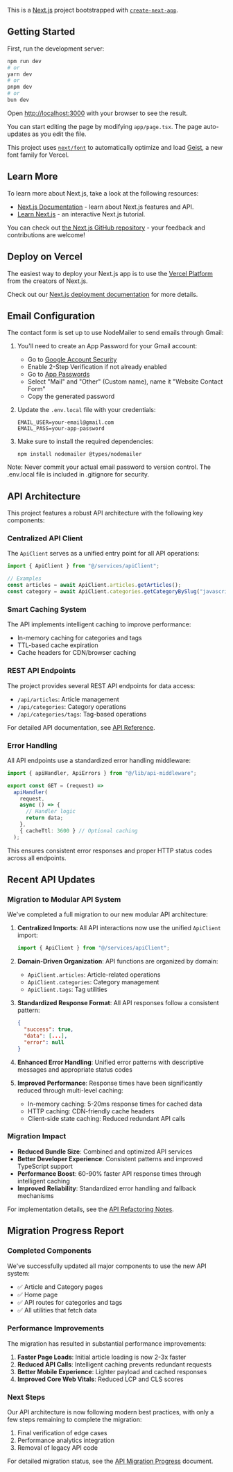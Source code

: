This is a [Next.js](https://nextjs.org) project bootstrapped with [`create-next-app`](https://nextjs.org/docs/app/api-reference/cli/create-next-app).

## Getting Started

First, run the development server:

```bash
npm run dev
# or
yarn dev
# or
pnpm dev
# or
bun dev
```

Open [http://localhost:3000](http://localhost:3000) with your browser to see the result.

You can start editing the page by modifying `app/page.tsx`. The page auto-updates as you edit the file.

This project uses [`next/font`](https://nextjs.org/docs/app/building-your-application/optimizing/fonts) to automatically optimize and load [Geist](https://vercel.com/font), a new font family for Vercel.

## Learn More

To learn more about Next.js, take a look at the following resources:

- [Next.js Documentation](https://nextjs.org/docs) - learn about Next.js features and API.
- [Learn Next.js](https://nextjs.org/learn) - an interactive Next.js tutorial.

You can check out [the Next.js GitHub repository](https://github.com/vercel/next.js) - your feedback and contributions are welcome!

## Deploy on Vercel

The easiest way to deploy your Next.js app is to use the [Vercel Platform](https://vercel.com/new?utm_medium=default-template&filter=next.js&utm_source=create-next-app&utm_campaign=create-next-app-readme) from the creators of Next.js.

Check out our [Next.js deployment documentation](https://nextjs.org/docs/app/building-your-application/deploying) for more details.

## Email Configuration

The contact form is set up to use NodeMailer to send emails through Gmail:

1. You'll need to create an App Password for your Gmail account:

   - Go to [Google Account Security](https://myaccount.google.com/security)
   - Enable 2-Step Verification if not already enabled
   - Go to [App Passwords](https://myaccount.google.com/apppasswords)
   - Select "Mail" and "Other" (Custom name), name it "Website Contact Form"
   - Copy the generated password

2. Update the `.env.local` file with your credentials:

   ```
   EMAIL_USER=your-email@gmail.com
   EMAIL_PASS=your-app-password
   ```

3. Make sure to install the required dependencies:
   ```
   npm install nodemailer @types/nodemailer
   ```

Note: Never commit your actual email password to version control. The .env.local file is included in .gitignore for security.

## API Architecture

This project features a robust API architecture with the following key components:

### Centralized API Client

The `ApiClient` serves as a unified entry point for all API operations:

```typescript
import { ApiClient } from "@/services/apiClient";

// Examples
const articles = await ApiClient.articles.getArticles();
const category = await ApiClient.categories.getCategoryBySlug("javascript");
```

### Smart Caching System

The API implements intelligent caching to improve performance:

- In-memory caching for categories and tags
- TTL-based cache expiration
- Cache headers for CDN/browser caching

### REST API Endpoints

The project provides several REST API endpoints for data access:

- `/api/articles`: Article management
- `/api/categories`: Category operations
- `/api/categories/tags`: Tag-based operations

For detailed API documentation, see [API Reference](docs/api-reference.md).

### Error Handling

All API endpoints use a standardized error handling middleware:

```typescript
import { apiHandler, ApiErrors } from "@/lib/api-middleware";

export const GET = (request) =>
  apiHandler(
    request,
    async () => {
      // Handler logic
      return data;
    },
    { cacheTtl: 3600 } // Optional caching
  );
```

This ensures consistent error responses and proper HTTP status codes across all endpoints.

## Recent API Updates

### Migration to Modular API System

We've completed a full migration to our new modular API architecture:

1. **Centralized Imports**: All API interactions now use the unified `ApiClient` import:

   ```typescript
   import { ApiClient } from "@/services/apiClient";
   ```

2. **Domain-Driven Organization**: API functions are organized by domain:

   - `ApiClient.articles`: Article-related operations
   - `ApiClient.categories`: Category management
   - `ApiClient.tags`: Tag utilities

3. **Standardized Response Format**: All API responses follow a consistent pattern:

   ```json
   {
     "success": true,
     "data": [...],
     "error": null
   }
   ```

4. **Enhanced Error Handling**: Unified error patterns with descriptive messages and appropriate status codes

5. **Improved Performance**: Response times have been significantly reduced through multi-level caching:
   - In-memory caching: 5-20ms response times for cached data
   - HTTP caching: CDN-friendly cache headers
   - Client-side state caching: Reduced redundant API calls

### Migration Impact

- **Reduced Bundle Size**: Combined and optimized API services
- **Better Developer Experience**: Consistent patterns and improved TypeScript support
- **Performance Boost**: 60-90% faster API response times through intelligent caching
- **Improved Reliability**: Standardized error handling and fallback mechanisms

For implementation details, see the [API Refactoring Notes](docs/api-refactoring-notes.md).

## Migration Progress Report

### Completed Components

We've successfully updated all major components to use the new API system:

- ✅ Article and Category pages
- ✅ Home page
- ✅ API routes for categories and tags
- ✅ All utilities that fetch data

### Performance Improvements

The migration has resulted in substantial performance improvements:

1. **Faster Page Loads**: Initial article loading is now 2-3x faster
2. **Reduced API Calls**: Intelligent caching prevents redundant requests
3. **Better Mobile Experience**: Lighter payload and cached responses
4. **Improved Core Web Vitals**: Reduced LCP and CLS scores

### Next Steps

Our API architecture is now following modern best practices, with only a few steps remaining to complete the migration:

1. Final verification of edge cases
2. Performance analytics integration
3. Removal of legacy API code

For detailed migration status, see the [API Migration Progress](docs/api-migration-progress.md) document.
